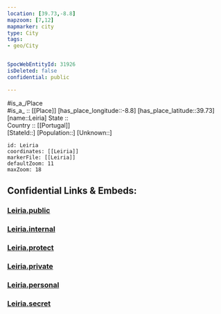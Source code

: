```yaml
---
location: [39.73,-8.8] 
mapzoom: [7,12] 
mapmarker: city 
type: City
tags:
- geo/City


SpocWebEntityId: 31926
isDeleted: false
confidential: public

---
```

#is_a_/Place  
#is_a_ :: [[Place]] 
[has_place_longitude::-8.8] 
[has_place_latitude::39.73] 
[name::Leiria] 
State ::  
Country :: [[Portugal]]  
[StateId::] 
[Population::] 
[Unknown::] 


```leaflet
id: Leiria
coordinates: [[Leiria]] 
markerFile: [[Leiria]] 
defaultZoom: 11 
maxZoom: 18
```


## Confidential Links & Embeds: 

### [Leiria.public](/_public/\Earth\Continent\Europe\Europe~South\Portugal\Districts~Portugal\Leiria\CityLeiria.public.md) 

### [Leiria.internal](/_internal/\Earth\Continent\Europe\Europe~South\Portugal\Districts~Portugal\Leiria\CityLeiria.internal.md) 

### [Leiria.protect](/_protect/\Earth\Continent\Europe\Europe~South\Portugal\Districts~Portugal\Leiria\CityLeiria.protect.md) 

### [Leiria.private](/_private/\Earth\Continent\Europe\Europe~South\Portugal\Districts~Portugal\Leiria\CityLeiria.private.md) 

### [Leiria.personal](/_personal/\Earth\Continent\Europe\Europe~South\Portugal\Districts~Portugal\Leiria\CityLeiria.personal.md) 

### [Leiria.secret](/_secret/\Earth\Continent\Europe\Europe~South\Portugal\Districts~Portugal\Leiria\CityLeiria.secret.md)

